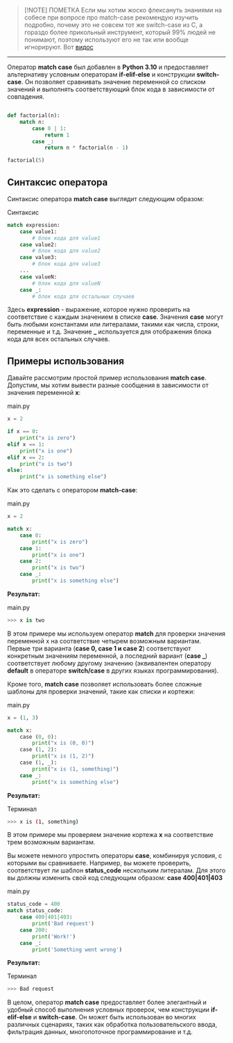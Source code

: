 

> [!NOTE] ПОМЕТКА
> Если мы хотим жоско флексануть знаниями на собесе при вопросе про match-case рекомендую изучить подробно, почему это не совсем тот же switch-case из C, а гораздо более прикольный инструмент, который 99% людей не понимают, поэтому используют его не так или вообще игнорируют.
> Вот [видос](https://www.youtube.com/watch?v=HUdu1EivXAo)

---

Оператор **match case** был добавлен в **Python 3.10** и предоставляет альтернативу условным операторам **if-elif-else** и конструкции **switch-case**. Он позволяет сравнивать значение переменной со списком значений и выполнять соответствующий блок кода в зависимости от совпадения.

```python

def factorial(n):
    match n:
        case 0 | 1:
            return 1
        case _:
            return n * factorial(n - 1)

factorial(5)

```

## Синтаксис оператора

Синтаксис оператора **match case** выглядит следующим образом:

Синтаксис

```python
match expression:
    case value1:
        # блок кода для value1
    case value2:
        # блок кода для value2
    case value3:
        # блок кода для value3
    ...
    case valueN:
        # блок кода для valueN
    case _:
        # блок кода для остальных случаев
```

Здесь **expression** - выражение, которое нужно проверить на соответствие с каждым значением в списке **case**. Значения **case** могут быть любыми константами или литералами, такими как числа, строки, переменные и т.д. Значение **_** используется для отображения блока кода для всех остальных случаев.

## [](https://proghunter.ru/articles/match-case-statements-in-python#примеры-использования)Примеры использования

Давайте рассмотрим простой пример использования **match case**. Допустим, мы хотим вывести разные сообщения в зависимости от значения переменной **x**:

main.py

```python
x = 2

if x == 0:
    print("x is zero")
elif x == 1:
    print("x is one")
elif x == 2:
    print("x is two")
else:
    print("x is something else")
```

Как это сделать с оператором **match-case**:

main.py

```python
x = 2

match x:
    case 0:
        print("x is zero")
    case 1:
        print("x is one")
    case 2:
        print("x is two")
    case _:
        print("x is something else")
```

**Результат:**

main.py

```python
>>> x is two
```

В этом примере мы используем оператор **match** для проверки значения переменной x на соответствие четырем возможным вариантам. Первые три варианта (**case 0, case 1 и case 2**) соответствуют конкретным значениям переменной, а последний вариант (**case _**) соответствует любому другому значению (эквивалентен оператору **default** в операторе **switch/case** в других языках программирования).

Кроме того, **match case** позволяет использовать более сложные шаблоны для проверки значений, такие как списки и кортежи:

main.py

```python
x = (1, 3)

match x:
    case (0, 0):
        print("x is (0, 0)")
    case (1, 2):
        print("x is (1, 2)")
    case (1, _):
        print("x is (1, something)")
    case _:
        print("x is something else")
```

**Результат:**

Терминал

```sh
>>> x is (1, something)
```

В этом примере мы проверяем значение кортежа **x** на соответствие трем возможным вариантам.

Вы можете немного упростить операторы **case**, комбинируя условия, с которыми вы сравниваете. Например, вы можете проверить, соответствует ли шаблон **status_code** нескольким литералам. Для этого вы должны изменить свой код следующим образом: **case 400|401|403**

main.py

```python
status_code = 400 
match status_code: 
    case 400|401|403: 
        print('Bad request') 
    case 200: 
        print('Work!')
    case _:
        print('Something went wrong')
```

**Результат:**

Терминал

```sh
>>> Bad request
```

В целом, оператор **match case** предоставляет более элегантный и удобный способ выполнения условных проверок, чем конструкции **if-elif-else** и **switch-case**. Он может быть использован во многих различных сценариях, таких как обработка пользовательского ввода, фильтрация данных, многопоточное программирование и т.д.